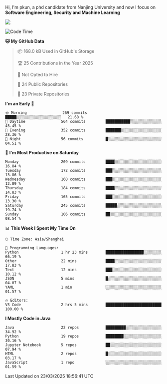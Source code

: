 Hi, I'm pkun, a phd candidate from Nanjing University and now I focus on **Software Engineering, Security and Machine Learning**

<!--![GitHub Snake Light](https://github.com/pppppkun/pppppkun/blob/output/github-snake.svg#gh-light-mode-only)-->
<!--![GitHub Snake dark](https://github.com/pppppkun/pppppkun/blob/output/github-snake-dark.svg#gh-dark-mode-only)-->

![](https://komarev.com/ghpvc/?username=pppppkun)
<!--START_SECTION:waka-->
![Code Time](http://img.shields.io/badge/Code%20Time-2%2C026%20hrs%2030%20mins-blue)

**🐱 My GitHub Data** 

> 📦 168.0 kB Used in GitHub's Storage 
 > 
> 🏆 25 Contributions in the Year 2025
 > 
> 🚫 Not Opted to Hire
 > 
> 📜 24 Public Repositories 
 > 
> 🔑 23 Private Repositories 
 > 
**I'm an Early 🐤** 

```text
🌞 Morning                269 commits         █████░░░░░░░░░░░░░░░░░░░░   21.68 % 
🌆 Daytime                564 commits         ███████████░░░░░░░░░░░░░░   45.45 % 
🌃 Evening                352 commits         ███████░░░░░░░░░░░░░░░░░░   28.36 % 
🌙 Night                  56 commits          █░░░░░░░░░░░░░░░░░░░░░░░░   04.51 % 
```
📅 **I'm Most Productive on Saturday** 

```text
Monday                   209 commits         ████░░░░░░░░░░░░░░░░░░░░░   16.84 % 
Tuesday                  172 commits         ███░░░░░░░░░░░░░░░░░░░░░░   13.86 % 
Wednesday                160 commits         ███░░░░░░░░░░░░░░░░░░░░░░   12.89 % 
Thursday                 184 commits         ████░░░░░░░░░░░░░░░░░░░░░   14.83 % 
Friday                   165 commits         ███░░░░░░░░░░░░░░░░░░░░░░   13.30 % 
Saturday                 245 commits         █████░░░░░░░░░░░░░░░░░░░░   19.74 % 
Sunday                   106 commits         ██░░░░░░░░░░░░░░░░░░░░░░░   08.54 % 
```


📊 **This Week I Spent My Time On** 

```text
🕑︎ Time Zone: Asia/Shanghai

💬 Programming Languages: 
Python                   1 hr 23 mins        █████████████████░░░░░░░░   66.19 % 
Other                    22 mins             ████░░░░░░░░░░░░░░░░░░░░░   17.83 % 
Text                     12 mins             ███░░░░░░░░░░░░░░░░░░░░░░   10.12 % 
JSON                     5 mins              █░░░░░░░░░░░░░░░░░░░░░░░░   04.07 % 
YAML                     1 min               ░░░░░░░░░░░░░░░░░░░░░░░░░   01.57 % 

🔥 Editors: 
VS Code                  2 hrs 5 mins        █████████████████████████   100.00 % 
```

**I Mostly Code in Java** 

```text
Java                     22 repos            █████████░░░░░░░░░░░░░░░░   34.92 % 
Python                   19 repos            ████████░░░░░░░░░░░░░░░░░   30.16 % 
Jupyter Notebook         5 repos             ██░░░░░░░░░░░░░░░░░░░░░░░   07.94 % 
HTML                     2 repos             █░░░░░░░░░░░░░░░░░░░░░░░░   03.17 % 
JavaScript               1 repo              ░░░░░░░░░░░░░░░░░░░░░░░░░   01.59 % 
```




 Last Updated on 23/03/2025 18:56:41 UTC
<!--END_SECTION:waka-->
